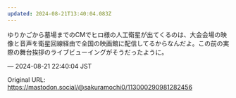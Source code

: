```yaml
---
updated: 2024-08-21T13:40:04.083Z
---
```


<p>ゆりかごから墓場までのCMでヒロ様の人工衛星が出てくるのは、大会会場の映像と音声を衛星回線経由で全国の映画館に配信してるからなんだよ。この前の実際の舞台挨拶のライブビューイングがそうだったように。</p>

&mdash; 2024-08-21 22:40:04 JST

Original URL: https://mastodon.social/@sakuramochi0/113000290981282456
